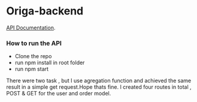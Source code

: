 # Origa-backend

[API Documentation](https://documenter.getpostman.com/view/7891855/SztK1Q1x?version=latest).

### How to run the API
<ul>
<li> Clone the repo </li>
<li> run npm install in root folder </li>
<li> run npm start </li>
</ul>

There were two task , but I use agregation function and achieved the same result in a simple get request.Hope thats fine.
I created four routes in total , POST & GET for the user and order model.
